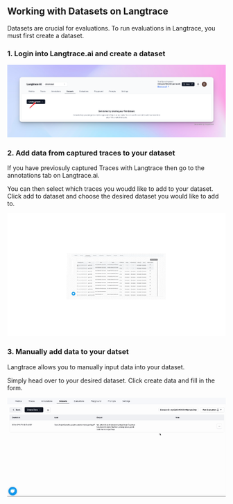 ## Working with Datasets on Langtrace

Datasets are crucial for evaluations. To run evaluations in Langtrace, you must first create a dataset.

### 1. Login into Langtrace.ai and create a dataset

![dataset](../assets/create_dataset.png)

### 2. Add data from captured traces to your dataset

If you have previosuly captured Traces with Langtrace then go to the annotations tab on Langtrace.ai.

You can then select which traces you woudd like to add to your dataset. Click add to dataset and choose the desired dataset you would like to add to.


![dataset](../assets/add_traces.gif)

### 3. Manually add data to your datset

Langtrace allows you to manually input data into your dataset.

Simply head over to your desired dataset. Click create data and fill in the form.

![dataset](../assets/manually_add.gif)

